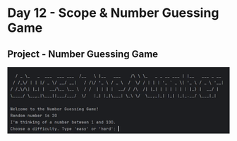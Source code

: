 # Day 12 - Scope & Number Guessing Game

## Project - Number Guessing Game
![Number Guessing Video](number_guessing_game.gif)